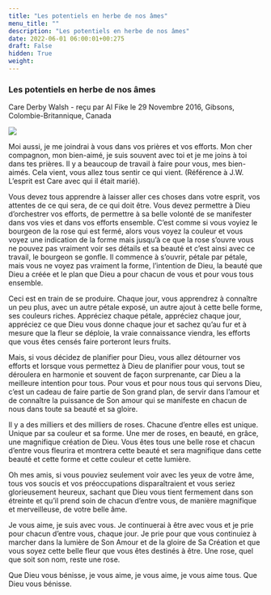 ```yaml
---
title: "Les potentiels en herbe de nos âmes"
menu_title: ""
description: "Les potentiels en herbe de nos âmes"
date: 2022-06-01 06:00:01+00:275
draft: False
hidden: True
weight:
---
```

### Les potentiels en herbe de nos âmes

Care Derby Walsh - reçu par Al Fike le 29 Novembre 2016, Gibsons, Colombie-Britannique, Canada

![](/fr-contemporary-messages/fr-contemporary-messages-by-date-order/fr-contemporary-messages-2016/bouquet-of-roses.jpg)

Moi aussi, je me joindrai à vous dans vos prières et vos efforts. Mon cher compagnon, mon bien-aimé, je suis souvent avec toi et je me joins à toi dans tes prières. Il y a beaucoup de travail à faire pour vous, mes bien-aimés. Cela vient, vous allez tous sentir ce qui vient. (Référence à J.W. L’esprit est Care avec qui il était marié).

Vous devez tous apprendre à laisser aller ces choses dans votre esprit, vos attentes de ce qui sera, de ce qui doit être. Vous devez permettre à Dieu d’orchestrer vos efforts, de permettre à sa belle volonté de se manifester dans vos vies et dans vos efforts ensemble. C’est comme si vous voyiez le bourgeon de la rose qui est fermé, alors vous voyez la couleur et vous voyez une indication de la forme mais jusqu’à ce que la rose s’ouvre vous ne pouvez pas vraiment voir ses détails et sa beauté et c’est ainsi avec ce travail, le bourgeon se gonfle. Il commence à s’ouvrir, pétale par pétale, mais vous ne voyez pas vraiment la forme, l’intention de Dieu, la beauté que Dieu a créée et le plan que Dieu a pour chacun de vous et pour vous tous ensemble.

Ceci est en train de se produire. Chaque jour, vous apprendrez à connaître un peu plus, avec un autre pétale exposé, un autre ajout à cette belle forme, ses couleurs riches. Appréciez chaque pétale, appréciez chaque jour, appréciez ce que Dieu vous donne chaque jour et sachez qu’au fur et à mesure que la fleur se déploie, la vraie connaissance viendra, les efforts que vous êtes censés faire porteront leurs fruits.

Mais, si vous décidez de planifier pour Dieu, vous allez détourner vos efforts et lorsque vous permettez à Dieu de planifier pour vous, tout se déroulera en harmonie et souvent de façon surprenante, car Dieu a la meilleure intention pour tous. Pour vous et pour nous tous qui servons Dieu, c’est un cadeau de faire partie de Son grand plan, de servir dans l’amour et de connaître la puissance de Son amour qui se manifeste en chacun de nous dans toute sa beauté et sa gloire.

Il y a des milliers et des milliers de roses. Chacune d’entre elles est unique. Unique par sa couleur et sa forme. Une mer de roses, en beauté, en grâce, une magnifique création de Dieu. Vous êtes tous une belle rose et chacun d’entre vous fleurira et montrera cette beauté et sera magnifique dans cette beauté et cette forme et cette couleur et cette lumière.

Oh mes amis, si vous pouviez seulement voir avec les yeux de votre âme, tous vos soucis et vos préoccupations disparaîtraient et vous seriez glorieusement heureux, sachant que Dieu vous tient fermement dans son étreinte et qu’il prend soin de chacun d’entre vous, de manière magnifique et merveilleuse, de votre belle âme.

Je vous aime, je suis avec vous. Je continuerai à être avec vous et je prie pour chacun d’entre vous, chaque jour. Je prie pour que vous continuiez à marcher dans la lumière de Son Amour et de la gloire de Sa Création et que vous soyez cette belle fleur que vous êtes destinés à être. Une rose, quel que soit son nom, reste une rose.

Que Dieu vous bénisse, je vous aime, je vous aime, je vous aime tous. Que Dieu vous bénisse.






